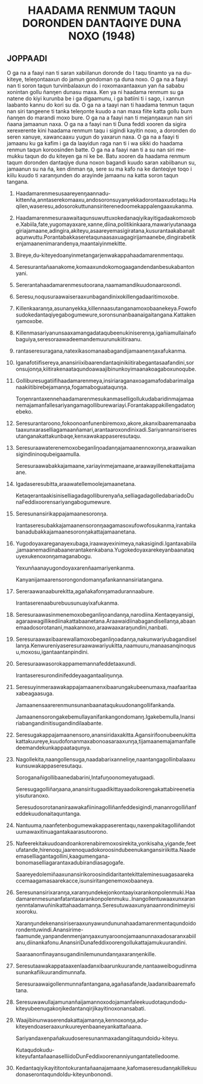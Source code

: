 <h1 align='center'>HAADAMA RENMUM TAQUN DORONDEN DANTAQIYE DUNA NOXO (1948)</h1>
<h2>JOPPAADI</h2>
<p>O ga na a faayi nan ti saran xabiilanun doronde do I taqu tinamto ya na du-kiteye, teleŋontaaxun do jamun gondoman ŋa duna noxo.
O ga na a faayi nan ti soron taqun turvinbalaaxun do i roxomaxantaaxun yan ña sababu xonintan gollu ñanŋen dunasu maxa. Ken ya ni haadama renmum su ga natene do kiyi kurunba be i ga digaamunu, i ga batiini ti i sago, i xannun laabanto kannu do kori su da.
O ga na a taayi nan ti haadama tenmun taqun nan siri tangeene ti tanka teleŋonte kuudo a nan maxa fiite katta gollu burn ñanŋen do marandi moxo bure.
O ga na a faayi nan ti mejanŋaaxun nan siri ñaana jamaanun naxa.
O ga na a faayi nan ti Duna feddi xooren da sigira xerexerente kini haadama renmum taqu i sigindi kayitin noxo, a doronden do seren xanuye, xawancaaxu yugun do yaxarun naxa.
O ga na a faayi ti jamaanu ku ga kafim i ga da laayidun raga nan ti i wa sikki do haadama renmun taqun koroosinden batte.
O ga na a faayi nan ti a su nan siri me-mukku taqun do du kiteyen ga ni ke be.
Batu xooren
da haadama renmum taqum doronden dantaqiye duna noxon bagandi kuudo saran xabiibanun su, jamaanun su na ña, ken dinman ŋa, sere su ma kafo na ke danteqiye toqo i kiilu kuudo ti xaranŋunden do arayinde jamaanu na katta soron taqun tangana.</p>
<ol>
  <li>
    <p>Haadamarenmesusaareyenŋaannadu-kittenña,anntaserekomaaxu,andosoronsuyanyekkadorontaaxudotaqu.Haqilen,waseresu,adosorokuttunansiriterenedoomekappalengaaxukanma.</p>
  </li>
  <li>
    <p>Haadamarenmesuraawaitaqunsuwuttuxokedanaqiyikayitigadaakomoxobe.Xabiila,fate,yugomayaxare,xanne,diina,politikinkaara,mawariyutanaagagiriajamaane,adingira,akiteyu,asaareyemasigiratana,kusurantaakabanaitaqunwuttu.Porantabakkaseretaqunaasaxuagagirijamaanebe,dingirabetikenjamaanenimarandenya,maantaiyinmekitte.</p>
  </li>
  <li>
    <p>Bireye,du-kiteyedoanyinmetangarjenwakappahaadamarenmentaqu.</p>
  </li>
  <li>
    <p>Seresurantañaanakome,komaaxundokomogaagandendanbesukabantonyani.</p>
  </li>
  <li>
    <p>Sererantahaadamarenmesutoorana,naamamandikuudonaaroxondi.</p>
  </li>
  <li>
    <p>Seresu,noqusuraawaiseraaxunbagandinixokillengadaaritimoxobe.</p>
  </li>
  <li>
    <p>Killenkaaranŋa,asunanyekka,killennaasutanganamoxobaanekeya.Fowofosudokedantaqiyegabogumewure,soronsunanbaanaigaitangana.Kattakenŋamoxobe.</p>
  </li>
  <li>
    <p>Killenmasariyanunsaaxamangadataqubeenukiniserenŋa,igañiamullainafobaguiya,seresoraawadeemandemuurunukiitiraanu.</p>
  </li>
  <li>
    <p>rantaseresuragana,natexikasomanaabagandijamaanenŋaxafukanma.</p>
  </li>
  <li>
    <p>Iganafotiifisereya,anansiriixibaarendantaqinikiitirabegantasaafandini,soronsujonŋa,kiitirakenaataqundoawaajibinunkoyimaanakoagaboxunoqube.</p>
  </li>
  <li>
    <p>Golliburesugatiifihaadamarenmeya,insiriaraganaxoagamafodabarimaIganaakiitibirebejamanŋa,fogamaboguataqunŋa.</p>
    <p>Toŋenrantaxennehaadamarenmesukanmaselligollukudabaridinmajamaanemajamanfallesariyangamagolliburewariayi.Forantakappakillengadatoŋebeko.</p>
  </li>
  <li>
    <p>Seresurantaroono,fokoonoanfunenbiremoxo,akore,akanxibaaremanaabataaxunxaraselliagamaanñamari,arantaaroxondinixadi.Sariyannansiriseresutanganakattakunbaqe,kenxawakappaseresutaqu.</p>
  </li>
  <li>
    <p>Seresuraawaterenemoxobeganliŋoadanŋajamaanennoxonŋa,araawaikansigindininoqubeigaamulla.</p>
    <p>Seresuraawabakkajamaane,xariayinmejamaane,araawayillenekattaijamaane.</p>
  </li>
  <li>
    <p>Igadaseresubitta,araawatellemoolejamaanetana.</p>
    <p>Ketaqerantaakisiniselliagadagolliburenyaña,selliagadagolledabariadoDunaFeddixoorensariyangabogumewure.</p>
  </li>
  <li>
    <p>Seresunansirikappajamaanesoronŋa.</p>
    <p>Irantaseresubakkajamaanensoronŋaagamasoxufowofosukanma,irantakabanadubakkajamaanesoronŋakattajamaanetana.</p>
  </li>
  <li>
    <p>Yugodoyaxareganayexubaga,iraawayexinimeya,nakasigindi.Igantaxabiila,jamaanemadiinabaanerantakenkabana.Yugokedoyaxarekeyanbaanataquyexukenoxonŋamaganabogu.</p>
    <p>Yexunñaanayugondoyaxarenñaamariyenkanma.</p>
    <p>Kanyanijamaarensorongondomanŋafankannansiriatangana.</p>
  </li>
  <li>
    <p>Sereraawanaaburekitta,agañakafonŋamadurannaabure.</p>
    <p>Irantaserenaaburebuusunuayixafukanma.</p>
  </li>
  <li>
    <p>Seresuraawasinmenemoxobeganliŋoandanŋa,narodiina.Kentaqeyansigi,agaraawagillikediinakattabaanetana.Araawaidiinabagandisellanŋa,abaanemaadosorotanani,maakannoxo,araawaaxaraŋundini,nanbati.</p>
  </li>
  <li>
    <p>Seresuraawaxibaarewallamoxobeganliŋoadanŋa,nakunwariyubagandisellanŋa.Kenwureniyaseresuraawawariyukitta,naamuuru,manaasanqinoqusu,moxosu,igantaantanpindini.</p>
  </li>
  <li>
    <p>Seresuraawasorokappamemannafeddetaaxundi.</p>
    <p>Irantaseresurondinifeddeyaagantaaliŋunŋa.</p>
  </li>
  <li>
    <p>Seresuyinmeraawakappajamaanenxibaarungakubeenumaxa,maafaaritaaxabeagaasuga.</p>
    <p>Jamaanensaarerenmunsunanbaanataqukuudonangollifankanda.</p>
    <p>Jamaanensorongakebemullayanifankangondomanŋ.Igakebemulla,Inansiriabangandinitisugandindilaabante.</p>
  </li>
  <li>
    <p>Seresugakappajamaanensoro,anansiridaxakitta.Agansirifoonubeenukittakattakuureye,kuudofonanmaxabonoasaraaxunŋa,tijamaanemajamanfalledeemandekunkappaataqunya.</p>
  </li>
  <li>
    <p>Nagollekita,naangollensuga,naadabarixanneliŋe,naantangagollinbalaaxukunsuwakappaseresutaqu.</p>
    <p>Soroganañigollibaanedabarini,Intafuŋoonomeyatugaadi.</p>
    <p>Seresugagolliñaŋaana,anansiritugaadikittayaadoikorengakattabireenetiayisuturanoxo.</p>
    <p>Seresudosorotananiraawakafiininagolliñanfeddesigindi,mananrogolliñanfeddekuudonaitaquntanga.</p>
  </li>
  <li>
    <p>Nantuuma,naanfetenbogumewakappaserentaqu,naxenpakitagolliñandotuumawaxitinuagantakaarasutoorono.</p>
  </li>
  <li>
    <p>Nafeerekitakuudoandoankorenabiremoxosirekita,yonkisaha,yigande,feetufatande,hirenoqu,jaarenoquadokoroosindubeenukangansiriikitta.Naadeemaselliagantagollini,kaagumengana-bonomaselliagarantaxadubirandiasagogafe.</p>
    <p>Saareyedolemiñaaxunansirikoroosindidaritantekittaleminesuagasaarekaccemaagamasaarekacce,isunsiritangenemoxobaaneya.</p>
  </li>
  <li>
    <p>Seresunansirixaranŋa,xaranŋundekejonkontaayixarankonpolenmuki.Haadamarenmesunanfatantaxarankonpolenmuku..Inangollentuwaaxunxaranŋenntalanwuñinikattahaadamanŋa.Seresutuwaaxunyanaanrondinimeyisixooroku.</p>
    <p>Xaranŋundekenansiriseraaxunyawundununahaadamarenmentaqundoidorondentuwindi.Anansirime-faamunde,yanpandenmenjanŋaaxunyaroonojamaanunnaxadosaranxabiilanu,diinankafonu.AnansiriDunafeddixoorengollukattajamukuurandini.</p>
    <p>Saaraanonfinayansugandinilemunundanŋaxaranŋenkille.</p>
  </li>
  <li>
    <p>Seresutaawakappataaxenlaadanxibaarunkuurande,nantaaweibogudinmasunankafiikuurandimunnafa.</p>
    <p>Seresuraawaigollenmunnafantangana,agañasafande,laadanxibaaremafotana.</p>
  </li>
  <li>
    <p>Seresuwawullajamunanñaijamannoxodojamanfaleekuudotaqundodu-kiteyubeenugakoŋikedantanqirjikayitinoxonansabati.</p>
  </li>
  <li>
    <p>Waajibinunwaserendakattajamanŋa,kennoxonŋa,adu-kiteyendoaseraaxunkuureyenbaaneyankattañaana.</p>
    <p>Sariyandaxenpañakuudoseresunanmaxadangiitaqundoidu-kiteyu.</p>
    <p>Kutaqudokudu-kiteyufantañaanaselliidoDunFeddixoorenanniyungantatelledoome.</p>
  </li>
  <li>
    <p>Kedantaqiyikayititontokurantañaanajamaane,kafomaseresudanŋakillekuudonaserontaqundoIdu-kiteyunbonondi.</p>
  </li>
</ol>